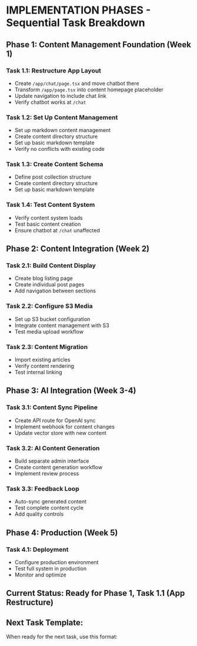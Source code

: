 # IMPLEMENTATION PHASES - Sequential Task Breakdown

## Phase 1: Content Management Foundation (Week 1)
### Task 1.1: Restructure App Layout
- Create `/app/chat/page.tsx` and move chatbot there
- Transform `/app/page.tsx` into content homepage placeholder
- Update navigation to include chat link
- Verify chatbot works at `/chat`

### Task 1.2: Set Up Content Management
- Set up markdown content management
- Create content directory structure
- Set up basic markdown template
- Verify no conflicts with existing code

### Task 1.3: Create Content Schema
- Define post collection structure
- Create content directory structure
- Set up basic markdown template

### Task 1.4: Test Content System
- Verify content system loads
- Test basic content creation
- Ensure chatbot at `/chat` unaffected

## Phase 2: Content Integration (Week 2)
### Task 2.1: Build Content Display
- Create blog listing page
- Create individual post pages
- Add navigation between sections

### Task 2.2: Configure S3 Media
- Set up S3 bucket configuration
- Integrate content management with S3
- Test media upload workflow

### Task 2.3: Content Migration
- Import existing articles
- Verify content rendering
- Test internal linking

## Phase 3: AI Integration (Week 3-4)
### Task 3.1: Content Sync Pipeline
- Create API route for OpenAI sync
- Implement webhook for content changes
- Update vector store with new content

### Task 3.2: AI Content Generation
- Build separate admin interface
- Create content generation workflow
- Implement review process

### Task 3.3: Feedback Loop
- Auto-sync generated content
- Test complete content cycle
- Add quality controls

## Phase 4: Production (Week 5)
### Task 4.1: Deployment
- Configure production environment
- Test full system in production
- Monitor and optimize

## Current Status: Ready for Phase 1, Task 1.1 (App Restructure)

## Next Task Template:
When ready for the next task, use this format:
